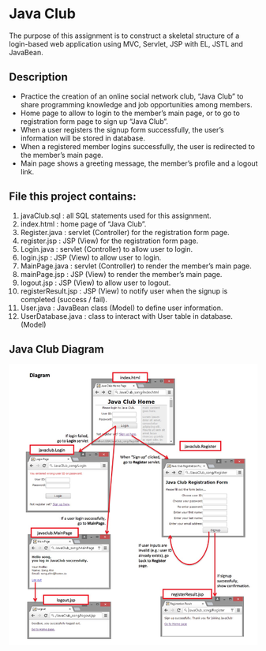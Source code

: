 # Java Club
The purpose of this assignment is to construct a skeletal structure of a login-based web application using MVC, Servlet, JSP with EL, JSTL and JavaBean.

## Description
* Practice the creation of an online social network club, “Java Club” to share programming knowledge and job opportunities among members.
* Home page to allow to login to the member’s main page, or to go to registration form page to sign up “Java Club”.
* When a user registers the signup form successfully, the user’s information will be stored in database.
* When a registered member logins successfully, the user is redirected to the member’s main page.
* Main page shows a greeting message, the member’s profile and a logout link.

## File this project contains:
1. javaClub.sql : all SQL statements used for this assignment.
2. index.html : home page of “Java Club”.
3. Register.java : servlet (Controller) for the registration form page.
4. register.jsp : JSP (View) for the registration form page.
5. Login.java : servlet (Controller) to allow user to login.
6. login.jsp : JSP (View) to allow user to login.
7. MainPage.java : servlet (Controller) to render the member’s main page.
8. mainPage.jsp : JSP (View) to render the member’s main page.
9. logout.jsp : JSP (View) to allow user to logout.
10. registerResult.jsp : JSP (View) to notify user when the signup is completed (success / fail). 
11. User.java : JavaBean class (Model) to define user information.
12. UserDatabase.java : class to interact with User table in database. (Model)

## Java Club Diagram
![alt text](https://github.com/dpetla/JavaClub/blob/master/JavaClubDiagram.jpg)
